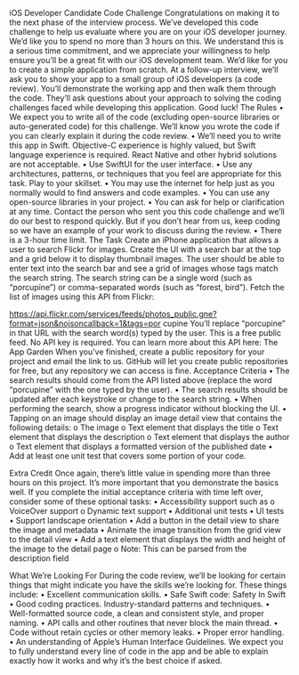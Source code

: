 iOS Developer Candidate Code Challenge
Congratulations on making it to the next phase of the interview process. We’ve developed this code
challenge to help us evaluate where you are on your iOS developer journey.
We’d like you to spend no more than 3 hours on this. We understand this is a serious time
commitment, and we appreciate your willingness to help ensure you’ll be a great fit with our iOS
development team.
We’d like for you to create a simple application from scratch. At a follow-up interview, we’ll ask you
to show your app to a small group of iOS developers (a code review). You’ll demonstrate the
working app and then walk them through the code. They’ll ask questions about your approach to
solving the coding challenges faced while developing this application.
Good luck!
The Rules
• We expect you to write all of the code (excluding open-source libraries or auto-generated
code) for this challenge. We’ll know you wrote the code if you can clearly explain it during
the code review.
• We’ll need you to write this app in Swift. Objective-C experience is highly valued, but Swift
language experience is required. React Native and other hybrid solutions are not acceptable.
• Use SwiftUI for the user interface.
• Use any architectures, patterns, or techniques that you feel are appropriate for this task. Play
to your skillset.
• You may use the internet for help just as you normally would to find answers and code
examples.
• You can use any open-source libraries in your project.
• You can ask for help or clarification at any time. Contact the person who sent you this code
challenge and we’ll do our best to respond quickly. But if you don’t hear from us, keep
coding so we have an example of your work to discuss during the review.
• There is a 3-hour time limit.
The Task
Create an iPhone application that allows a user to search Flickr for images.
Create the UI with a search bar at the top and a grid below it to display thumbnail images.
The user should be able to enter text into the search bar and see a grid of images whose tags match
the search string. The search string can be a single word (such as “porcupine”) or comma-separated
words (such as “forest, bird”).
Fetch the list of images using this API from Flickr:

https://api.flickr.com/services/feeds/photos_public.gne?format=json&nojsoncallback=1&tags=por
cupine
You’ll replace “porcupine” in that URL with the search word(s) typed by the user.
This is a free public feed. No API key is required. You can learn more about this API here: The App
Garden
When you’ve finished, create a public repository for your project and email the link to us. GitHub
will let you create public repositories for free, but any repository we can access is fine.
Acceptance Criteria
• The search results should come from the API listed above (replace the word “porcupine”
with the one typed by the user).
• The search results should be updated after each keystroke or change to the search string.
• When performing the search, show a progress indicator without blocking the UI.
• Tapping on an image should display an image detail view that contains the following details:
o The image
o Text element that displays the title
o Text element that displays the description
o Text element that displays the author
o Text element that displays a formatted version of the published date
• Add at least one unit test that covers some portion of your code.

Extra Credit
Once again, there’s little value in spending more than three hours on this project. It’s more
important that you demonstrate the basics well. If you complete the initial acceptance criteria with
time left over, consider some of these optional tasks:
• Accessibility support such as
o VoiceOver support
o Dynamic text support
• Additional unit tests
• UI tests
• Support landscape orientation
• Add a button in the detail view to share the image and metadata
• Animate the image transition from the grid view to the detail view
• Add a text element that displays the width and height of the image to the detail page
o Note: This can be parsed from the description field

What We’re Looking For
During the code review, we’ll be looking for certain things that might indicate you have the skills
we’re looking for. These things include:
• Excellent communication skills.
• Safe Swift code: Safety In Swift
• Good coding practices. Industry-standard patterns and techniques.
• Well-formatted source code, a clean and consistent style, and proper naming.
• API calls and other routines that never block the main thread.
• Code without retain cycles or other memory leaks.
• Proper error handling.
• An understanding of Apple’s Human Interface Guidelines.
We expect you to fully understand every line of code in the app and be able to explain exactly how it
works and why it’s the best choice if asked.
